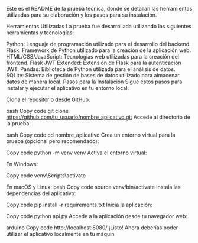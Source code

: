
Este es el README de la prueba tecnica, donde se detallan las herramientas utilizadas para su elaboración y los pasos para su instalación.

Herramientas Utilizadas
La prueba fue desarrollada utilizando las siguientes herramientas y tecnologías:

Python: Lenguaje de programación utilizado para el desarrollo del backend.
Flask: Framework de Python utilizado para la creación de la aplicación web.
HTML/CSS/JavaScript: Tecnologías web utilizadas para la creación del frontend.
Flask JWT Extended: Extensión de Flask para la autenticación JWT.
Pandas: Biblioteca de Python utilizada para el análisis de datos.
SQLite: Sistema de gestión de bases de datos utilizado para almacenar datos de manera local.
Pasos para la Instalación
Sigue estos pasos para instalar y ejecutar el aplicativo en tu entorno local:

Clona el repositorio desde GitHub:

bash
Copy code
git clone https://github.com/tu_usuario/nombre_aplicativo.git
Accede al directorio de la prueba:

bash
Copy code
cd nombre_aplicativo
Crea un entorno virtual para la prueba (opcional pero recomendado):

Copy code
python -m venv venv
Activa el entorno virtual:

En Windows:

Copy code
venv\Scripts\activate

En macOS y Linux:
bash
Copy code
source venv/bin/activate
Instala las dependencias del aplicativo:

Copy code
pip install -r requirements.txt
Inicia la aplicación:

Copy code
python api.py
Accede a la aplicación desde tu navegador web:

arduino
Copy code
http://localhost:8080/
¡Listo! Ahora deberías poder utilizar el aplicativo localmente en tu máquin
